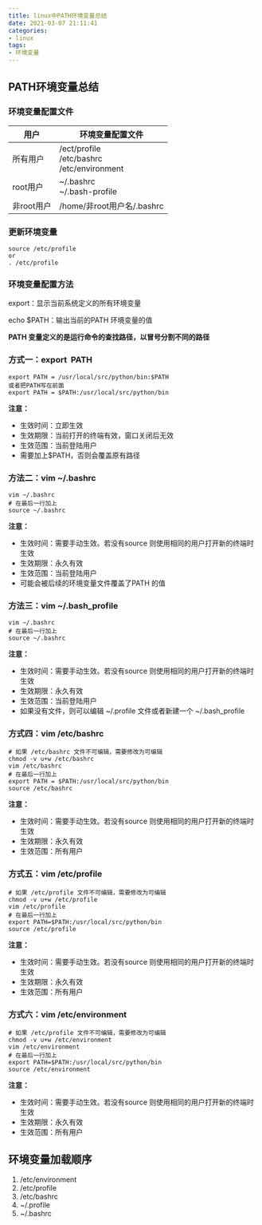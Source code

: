 ```yaml
---
title: linux中PATH环境变量总结
date: 2021-03-07 21:11:41
categories:
- linux
tags:
- 环境变量
---
```


## PATH环境变量总结

### 环境变量配置文件

| 用户       | 环境变量配置文件                                     |
| ---------- | ---------------------------------------------------- |
| 所有用户   | /ect/profile<br />/etc/bashrc<br /> /etc/environment |
| root用户   | ~/.bashrc <br />~/.bash-profile                      |
| 非root用户 | /home/非root用户名/.bashrc                           |

### 更新环境变量

```
source /etc/profile
or
. /etc/profile
```

### 环境变量配置方法 

export：显示当前系统定义的所有环境变量

echo $PATH：输出当前的PATH 环境变量的值

**PATH 变量定义的是运行命令的查找路径，以冒号分割不同的路径**

### 方式一：export  PATH

```
export PATH = /usr/local/src/python/bin:$PATH
或者把PATH写在前面
export PATH = $PATH:/usr/local/src/python/bin
```

**注意：**

* 生效时间：立即生效
* 生效期限：当前打开的终端有效，窗口关闭后无效
* 生效范围：当前登陆用户
* 需要加上$PATH，否则会覆盖原有路径

### 方法二：vim ~/.bashrc

```
vim ~/.bashrc
# 在最后一行加上
source ~/.bashrc
```

**注意：**

* 生效时间：需要手动生效。若没有source 则使用相同的用户打开新的终端时生效
* 生效期限：永久有效
* 生效范围：当前登陆用户
* 可能会被后续的环境变量文件覆盖了PATH 的值

### 方法三：vim ~/.bash_profile

```
vim ~/.bashrc
# 在最后一行加上
source ~/.bashrc
```

**注意：**

* 生效时间：需要手动生效。若没有source 则使用相同的用户打开新的终端时生效
* 生效期限：永久有效
* 生效范围：当前登陆用户
* 如果没有文件，则可以编辑 ~/.profile 文件或者新建一个 ~/.bash_profile

### 方式四：vim /etc/bashrc

```
# 如果 /etc/bashrc 文件不可编辑，需要修改为可编辑
chmod -v u+w /etc/bashrc
vim /etc/bashrc
# 在最后一行加上
export PATH = $PATH:/usr/local/src/python/bin
source /etc/bashrc
```

**注意：**

* 生效时间：需要手动生效。若没有source 则使用相同的用户打开新的终端时生效
* 生效期限：永久有效
* 生效范围：所有用户

### 方式五：vim /etc/profile

```
# 如果 /etc/profile 文件不可编辑，需要修改为可编辑
chmod -v u+w /etc/profile
vim /etc/profile
# 在最后一行加上
export PATH=$PATH:/usr/local/src/python/bin
source /etc/profile
```

**注意：**

* 生效时间：需要手动生效。若没有source 则使用相同的用户打开新的终端时生效
* 生效期限：永久有效
* 生效范围：所有用户

### 方式六：vim /etc/environment

```
# 如果 /etc/profile 文件不可编辑，需要修改为可编辑
chmod -v u+w /etc/environment
vim /etc/environment
# 在最后一行加上
export PATH=$PATH:/usr/local/src/python/bin
source /etc/environment
```

**注意：**

* 生效时间：需要手动生效。若没有source 则使用相同的用户打开新的终端时生效
* 生效期限：永久有效
* 生效范围：所有用户

## 环境变量加载顺序 

1. /etc/environment
2. /etc/profile
3. /etc/bashrc
4. ~/.profile
5. ~/.bashrc
